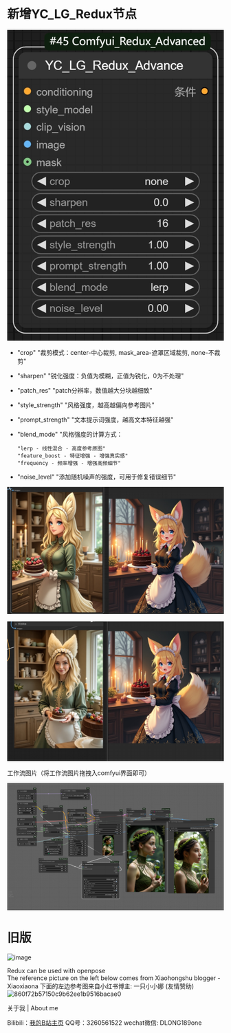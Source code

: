 # 新增YC_LG_Redux节点

![image](./redux_new.png)

- "crop" "裁剪模式：center-中心裁剪, mask_area-遮罩区域裁剪, none-不裁剪"
- "sharpen" "锐化强度：负值为模糊，正值为锐化，0为不处理"
- "patch_res" "patch分辨率，数值越大分块越细致"
- "style_strength" "风格强度，越高越偏向参考图片"
- "prompt_strength" "文本提示词强度，越高文本特征越强"
- "blend_mode" "风格强度的计算方式：

      "lerp - 线性混合 - 高度参考原图"
      "feature_boost - 特征增强 - 增强真实感"
      "frequency - 频率增强 - 增强高频细节"

- "noise_level" "添加随机噪声的强度，可用于修复错误细节"

![image](./show_1.png)

![image](./show_2.png)

工作流图片（将工作流图片拖拽入comfyui界面即可）

![image](./example/YC_LG_REDUX.png)
# 旧版

![image](https://github.com/user-attachments/assets/02b45893-cc2f-4dd1-aae9-a83d28b1a395)

Redux can be used with openpose  
The reference picture on the left below comes from Xiaohongshu blogger - Xiaoxiaona
下面的左边参考图来自小红书博主: 一只小小娜 (友情赞助)
![860f72b57150c9b62ee1b9516bacae0](https://github.com/user-attachments/assets/6316407d-d392-453e-b295-680242ecafad)

关于我 | About me

Bilibili：[我的B站主页](https://space.bilibili.com/498399023?spm_id_from=333.1007.0.0)
QQ号：3260561522
wechat微信: DLONG189one

